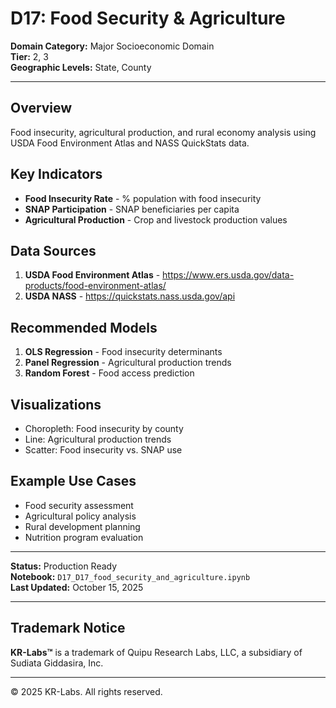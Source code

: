 # D17: Food Security & Agriculture

**Domain Category:** Major Socioeconomic Domain  
**Tier:** 2, 3  
**Geographic Levels:** State, County

---

## Overview

Food insecurity, agricultural production, and rural economy analysis using USDA Food Environment Atlas and NASS QuickStats data.

## Key Indicators

- **Food Insecurity Rate** - % population with food insecurity
- **SNAP Participation** - SNAP beneficiaries per capita
- **Agricultural Production** - Crop and livestock production values

## Data Sources

1. **USDA Food Environment Atlas** - https://www.ers.usda.gov/data-products/food-environment-atlas/
2. **USDA NASS** - https://quickstats.nass.usda.gov/api

## Recommended Models

1. **OLS Regression** - Food insecurity determinants
2. **Panel Regression** - Agricultural production trends
3. **Random Forest** - Food access prediction

## Visualizations

- Choropleth: Food insecurity by county
- Line: Agricultural production trends
- Scatter: Food insecurity vs. SNAP use

## Example Use Cases

- Food security assessment
- Agricultural policy analysis
- Rural development planning
- Nutrition program evaluation

---

**Status:** Production Ready  
**Notebook:** `D17_D17_food_security_and_agriculture.ipynb`  
**Last Updated:** October 15, 2025

---

## Trademark Notice

**KR-Labs™** is a trademark of Quipu Research Labs, LLC, a subsidiary of Sudiata Giddasira, Inc.

---

© 2025 KR-Labs. All rights reserved.
